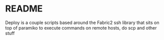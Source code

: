 # README
 Deploy is a couple scripts based around the Fabric2 ssh library that sits on top of  paramiko  to execute commands on remote hosts, do scp and other stuff
